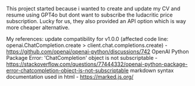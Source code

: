 This project started because i wanted to create and update my CV and resume using GPT4o but dont want to subscribe the ludacritic price subscription. Lucky for us, they also provided an API option which is way more cheaper alternative.


My references:
update compatibility for v1.0.0 (affected code line: openai.ChatCompletion.create > client.chat.completions.create) - https://github.com/openai/openai-python/discussions/742
OpenAI Python Package Error: 'ChatCompletion' object is not subscriptable -  https://stackoverflow.com/questions/77444332/openai-python-package-error-chatcompletion-object-is-not-subscriptable
markdown syntax documentation used in html - https://marked.js.org/